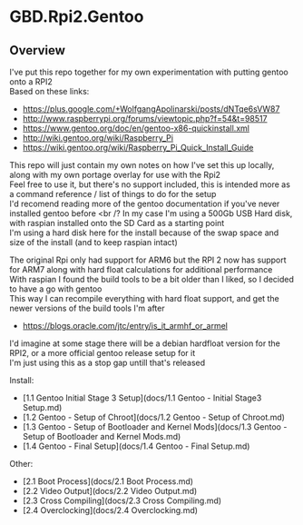 # GBD.Rpi2.Gentoo

## Overview

I've put this repo together for my own experimentation with putting gentoo onto a RPI2 <br />
Based on these links:

  * https://plus.google.com/+WolfgangApolinarski/posts/dNTqe6sVW87
  * http://www.raspberrypi.org/forums/viewtopic.php?f=54&t=98517
  * https://www.gentoo.org/doc/en/gentoo-x86-quickinstall.xml
  * http://wiki.gentoo.org/wiki/Raspberry_Pi
  * https://wiki.gentoo.org/wiki/Raspberry_Pi_Quick_Install_Guide

This repo will just contain my own notes on how I've set this up locally, along with my own portage overlay for use with the Rpi2 <br />
Feel free to use it, but there's no support included, this is intended more as a command reference / list of things to do for the setup <br />
I'd recomend reading more of the gentoo documentation if you've never installed gentoo before <br /?
In my case I'm using a 500Gb USB Hard disk, with raspian installed onto the SD Card as a starting point <br />
I'm using a hard disk here for the install because of the swap space and size of the install (and to keep raspian intact)

The original Rpi only had support for ARM6 but the RPI 2 now has support for ARM7 along with hard float calculations for additional performance <br />
With raspian I found the build tools to be a bit older than I liked, so I decided to have a go with gentoo <br />
This way I can recompile everything with hard float support, and get the newer versions of the build tools I'm after

  * https://blogs.oracle.com/jtc/entry/is_it_armhf_or_armel

I'd imagine at some stage there will be a debian hardfloat version for the RPI2, or a more official gentoo release setup for it <br />
I'm just using this as a stop gap untill that's released

Install:

  * [1.1 Gentoo Initial Stage 3 Setup](docs/1.1 Gentoo - Initial Stage3 Setup.md)
  * [1.2 Gentoo - Setup of Chroot](docs/1.2 Gentoo - Setup of Chroot.md)
  * [1.3 Gentoo - Setup of Bootloader and Kernel Mods](docs/1.3 Gentoo - Setup of Bootloader and Kernel Mods.md)
  * [1.4 Gentoo - Final Setup](docs/1.4 Gentoo - Final Setup.md)

Other:

  * [2.1 Boot Process](docs/2.1 Boot Process.md)
  * [2.2 Video Output](docs/2.2 Video Output.md)
  * [2.3 Cross Compiling](docs/2.3 Cross Compiling.md)
  * [2.4 Overclocking](docs/2.4 Overclocking.md)
